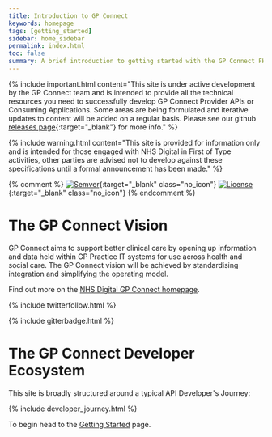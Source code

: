 ```yaml
---
title: Introduction to GP Connect
keywords: homepage
tags: [getting_started]
sidebar: home_sidebar
permalink: index.html
toc: false
summary: A brief introduction to getting started with the GP Connect FHIR&reg; APIs.
---
```


{% include important.html content="This site is under active development by the GP Connect team and is intended to provide all the technical resources you need to successfully develop GP Connect Provider APIs or Consuming Applications. Some areas are being formulated and iterative updates to content will be added on a regular basis. Please see our github [releases page](https://github.com/nhsconnect/gpconnect/releases){:target="_blank"} for more info." %}

{% include warning.html content="This site is provided for information only and is intended for those engaged with NHS Digital in First of Type activities, other parties are advised not to develop against these specifications until a formal announcement has been made." %}

{% comment %}
[![Semver](http://img.shields.io/badge/semver-2.0.0-yellow.svg)](http://semver.org/spec/v2.0.0.html){:target="_blank" class="no_icon"} [![License](http://img.shields.io/:license-apache2-blue.svg)](http://www.apache.org/licenses/LICENSE-2.0.html){:target="_blank" class="no_icon"} 
{% endcomment %}

# The GP Connect Vision #

GP Connect aims to support better clinical care by opening up information and data held within GP Practice IT systems for use across health and social care. The GP Connect vision will be achieved by standardising integration and simplifying the operating model.

Find out more on the [NHS Digital GP Connect homepage](https://digital.nhs.uk/article/1275/GP-Connect).

{% include twitterfollow.html %}

{% include gitterbadge.html %}

# The GP Connect Developer Ecosystem #

This site is broadly structured around a typical API Developer's Journey:

{% include developer_journey.html %}

To begin head to the [Getting Started](overview_engage.html) page.

